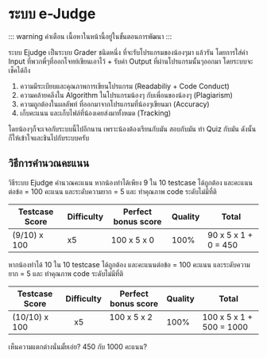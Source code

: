 # ระบบ e-Judge
::: warning คำเตือน
เนื้อหาในหน้านี้อยู่ในขั้นตอนการพัฒนา
:::

ระบบ Ejudge เป็นระบบ Grader ชนิดหนึ่ง ที่จะรับโปรแกรมของน้องๆมา แล้วรัน โดยการใส่ค่า Input ที่พวกพี่ๆที่ออกโจทย์เขียนเอาไว้ + รับค่า Output ที่ผ่านโปรแกรมนั้นๆออกมา โดยระบบจะเช็คได้ถึง

1. ความมีระเบียบและคุณภาพการเขียนโปรแกรม (Readabiliy + Code Conduct)
2. ความคล้ายคลึงใน Algorithm ในโปรแกรมน้องๆ กับเพี่อนของน้องๆ (Plagiarism)
3. ความถูกต้องในผลลัพท์ ที่ออกมาจากโปรแกรมที่น้องๆเขียนมา (Accuracy)
4. เก็บคะแนน และเก็บไฟล์ที่น้องเคยส่งมาทั้งหมด (Tracking)

โดยน้องๆก็จะเจอกับระบบนี้ไปอีกนาน เพราะน้องต้องเรียนกับมัน สอบกับมัน ทำ Quiz กับมัน ดังนั้น ก็ให้เข้าใจและชินไปกับระบบครับ

## วิธีการคำนวณคะแนน
วิธีระบบ Ejudge คำนวณคะแนน หากน้องทำได้เพียง 9 ใน 10 testcase ได้ถูกต้อง และคะแนนต่อข้อ = 100 คะแนน และระดับความยาก = 5 และ ทำคุณภาพ code ระดับไม่มีที่ติ

|Testcase Score|Difficulty|Perfect bonus score|Quality|Total|
|--------------|----------|-------------------|-------|-----|
|(9/10) x 100  |x5        |100 x 5 x 0        |100%   |90 x 5 x 1 + 0 = 450|


หากน้องทำได้ 10 ใน 10 testcase ได้ถูกต้อง และคะแนนต่อข้อ = 100 คะแนน
และระดับความยาก = 5 และ ทำคุณภาพ code ระดับไม่มีที่ติ

|Testcase Score|Difficulty|Perfect bonus score|Quality|Total|
|--------------|----------|-------------------|-------|-----|
|(10/10) x 100 |	      x5|100 x 5 x 2        |100%   |100 x 5 x 1 + 500 = 1000|


เห็นความแตกต่างนั่นมั้ยเอ่ย? 450 กับ 1000 คะแนน?

